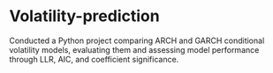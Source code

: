# Volatility-prediction
Conducted a Python project comparing ARCH and GARCH conditional volatility models, evaluating them and assessing model performance through LLR, AIC, and coefficient significance.
